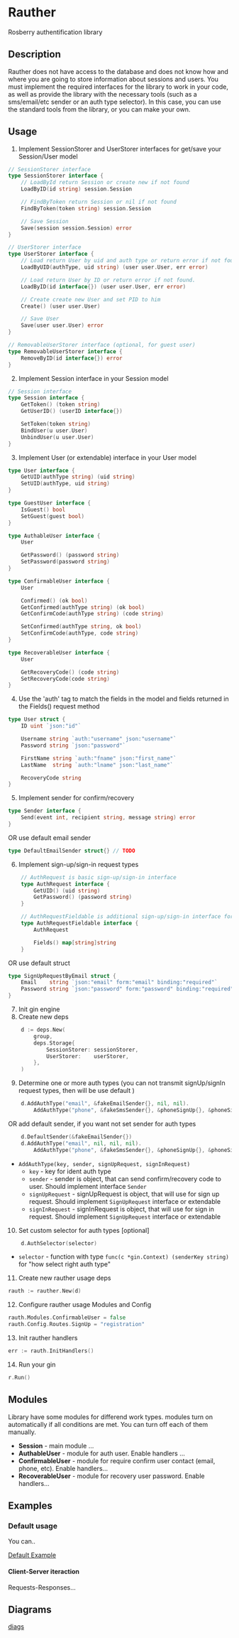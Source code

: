# Rauther

Rosberry authentification library

## Description

Rauther does not have access to the database and does not know how and where you are going to store information about sessions and users.
You must implement the required interfaces for the library to work in your code, as well as provide the library with the necessary tools (such as a sms/email/etc sender or an auth type selector). In this case, you can use the standard tools from the library, or you can make your own.

## Usage

1. Implement SessionStorer and UserStorer interfaces for get/save your Session/User model

```go
// SessionStorer interface
type SessionStorer interface {
	// LoadById return Session or create new if not found
	LoadByID(id string) session.Session

	// FindByToken return Session or nil if not found
	FindByToken(token string) session.Session

	// Save Session
	Save(session session.Session) error
}

// UserStorer interface
type UserStorer interface {
	// Load return User by uid and auth type or return error if not found.
	LoadByUID(authType, uid string) (user user.User, err error)

	// Load return User by ID or return error if not found.
	LoadByID(id interface{}) (user user.User, err error)

	// Create create new User and set PID to him
	Create() (user user.User)

	// Save User
	Save(user user.User) error
}

// RemovableUserStorer interface (optional, for guest user)
type RemovableUserStorer interface {
	RemoveByID(id interface{}) error
}
```

2. Implement Session interface in your Session model

```go
// Session interface
type Session interface {
	GetToken() (token string)
	GetUserID() (userID interface{})

	SetToken(token string)
	BindUser(u user.User)
	UnbindUser(u user.User)
}
```

3. Implement User (or extendable) interface in your User model

```go
type User interface {
	GetUID(authType string) (uid string)
	SetUID(authType, uid string)
}

type GuestUser interface {
	IsGuest() bool
	SetGuest(guest bool)
}

type AuthableUser interface {
	User

	GetPassword() (password string)
	SetPassword(password string)
}

type ConfirmableUser interface {
	User

	Confirmed() (ok bool)
	GetConfirmed(authType string) (ok bool)
	GetConfirmCode(authType string) (code string)

	SetConfirmed(authType string, ok bool)
	SetConfirmCode(authType, code string)
}

type RecoverableUser interface {
	User

	GetRecoveryCode() (code string)
	SetRecoveryCode(code string)
}
```

4. Use the 'auth' tag to match the fields in the model and fields returned in the Fields() request method

```go
type User struct {
	ID uint `json:"id"`

	Username string `auth:"username" json:"username"`
	Password string `json:"password"`

	FirstName string `auth:"fname" json:"first_name"`
	LastName  string `auth:"lname" json:"last_name"`

	RecoveryCode string
}
```

5. Implement sender for confirm/recovery

```go
type Sender interface {
	Send(event int, recipient string, message string) error
}
```

OR use default email sender

```go
type DefaultEmailSender struct{} // TODO
```

6. Implement sign-up/sign-in request types

```go
	// AuthRequest is basic sign-up/sign-in interface
    type AuthRequest interface {
		GetUID() (uid string)
		GetPassword() (password string)
	}

	// AuthRequestFieldable is additional sign-up/sign-in interface for use additional fields
	type AuthRequestFieldable interface {
		AuthRequest

		Fields() map[string]string
	}
```

OR use default struct

```go
type SignUpRequestByEmail struct {
	Email    string `json:"email" form:"email" binding:"required"`
	Password string `json:"password" form:"password" binding:"required"`
}
```

7. Init gin engine
8. Create new deps

```go
    d := deps.New(
		group,
		deps.Storage{
			SessionStorer: sessionStorer,
			UserStorer:    userStorer,
		},
	)
```

9. Determine one or more auth types (you can not transmit signUp/signIn request types, then will be use default )

```go
	d.AddAuthType("email", &fakeEmailSender{}, nil, nil).
		AddAuthType("phone", &fakeSmsSender{}, &phoneSignUp{}, &phoneSignIn{})
```

OR add default sender, if you want not set sender for auth types

```go
	d.DefaultSender(&fakeEmailSender{})
	d.AddAuthType("email", nil, nil, nil).
		AddAuthType("phone", &fakeSmsSender{}, &phoneSignUp{}, &phoneSignIn{})

```

- `AddAuthType(key, sender, signUpRequest, signInRequest)`
  - `key` - key for ident auth type
  - `sender` - sender is object, that can send confirm/recovery code to user. Should implement interface `Sender`
  - `signUpRequest` - signUpRequest is object, that will use for sign up request. Should implement `SignUpRequest` interface or extendable
  - `signInRequest` - signInRequest is object, that will use for sign in request. Should implement `SignUpRequest` interface or extendable

10. Set custom selector for auth types [optional]

```go
	d.AuthSelector(selector)
```

- `selector` - function with type `func(c *gin.Context) (senderKey string)` for "how select right auth type"

11. Create new rauther usage deps

```go
rauth := rauther.New(d)
```

12. Configure rauther usage Modules and Config

```go
rauth.Modules.ConfirmableUser = false
rauth.Config.Routes.SignUp = "registration"
```

13. Init rauther handlers

```go
err := rauth.InitHandlers()
```

14. Run your gin

```go
r.Run()
```

## Modules

Library have some modules for differend work types. modules turn on automatically if all conditions are met. You can turn off each of them manually.

- **Session** - main module ...
- **AuthableUser** - module for auth user. Enable handlers ...
- **ConfirmableUser** - module for require confirm user contact (email, phone, etc). Enable handlers...
- **RecoverableUser** - module for recovery user password. Enable handlers...

## Examples

### Default usage

You can..

[Default Example](./example/default/full/README.md)

#### Client-Server iteraction

Requests-Responses...

## Diagrams

[diags](./doc/diags/preview)
